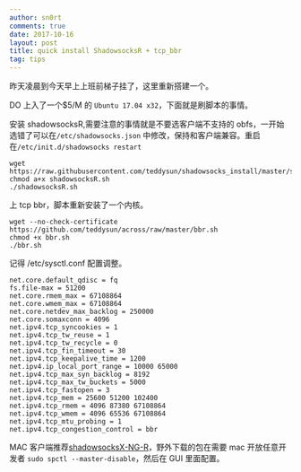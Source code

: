 ```yaml
---
author: sn0rt
comments: true
date: 2017-10-16
layout: post
title: quick install ShadowsocksR + tcp_bbr
tag: tips
---
```


昨天凌晨到今天早上上班前梯子挂了，这里重新搭建一个。

DO 上入了一个$5/M 的 `Ubuntu 17.04 x32`，下面就是刷脚本的事情。

安装 shadowsocksR,需要注意的事情就是不要选客户端不支持的 obfs，一开始选错了可以在`/etc/shadowsocks.json` 中修改，保持和客户端兼容。重启在`/etc/init.d/shadowsocks restart`

```
wget https://raw.githubusercontent.com/teddysun/shadowsocks_install/master/shadowsocksR.sh
chmod a+x shadowsocksR.sh
./shadowsocksR.sh
```

上 tcp bbr，脚本重新安装了一个内核。

```
wget --no-check-certificate https://github.com/teddysun/across/raw/master/bbr.sh
chmod +x bbr.sh
./bbr.sh
```

记得 /etc/sysctl.conf 配置调整。

```
net.core.default_qdisc = fq
fs.file-max = 51200
net.core.rmem_max = 67108864
net.core.wmem_max = 67108864
net.core.netdev_max_backlog = 250000
net.core.somaxconn = 4096
net.ipv4.tcp_syncookies = 1
net.ipv4.tcp_tw_reuse = 1
net.ipv4.tcp_tw_recycle = 0
net.ipv4.tcp_fin_timeout = 30
net.ipv4.tcp_keepalive_time = 1200
net.ipv4.ip_local_port_range = 10000 65000
net.ipv4.tcp_max_syn_backlog = 8192
net.ipv4.tcp_max_tw_buckets = 5000
net.ipv4.tcp_fastopen = 3
net.ipv4.tcp_mem = 25600 51200 102400
net.ipv4.tcp_rmem = 4096 87380 67108864
net.ipv4.tcp_wmem = 4096 65536 67108864
net.ipv4.tcp_mtu_probing = 1
net.ipv4.tcp_congestion_control = bbr
```

MAC 客户端推荐[shadowsocksX-NG-R](https://github.com/qinyuhang/ShadowsocksX-NG-R/releases)，野外下载的包在需要 mac 开放任意开发者 `sudo spctl --master-disable`，然后在 GUI 里面配置。
